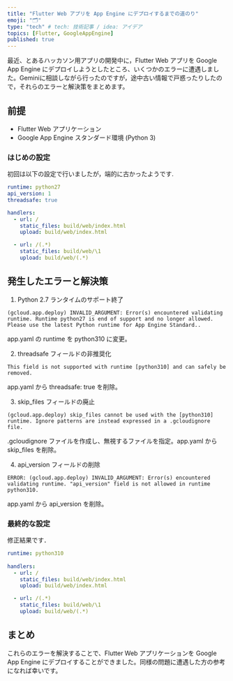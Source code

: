 ```yaml
---
title: "Flutter Web アプリを App Engine にデプロイするまでの道のり"
emoji: "🗂"
type: "tech" # tech: 技術記事 / idea: アイデア
topics: [Flutter, GoogleAppEngine]
published: true
---
```


最近、とあるハッカソン用アプリの開発中に，Flutter Web アプリを Google App Engine にデプロイしようとしたところ、いくつかのエラーに遭遇しました。Geminiに相談しながら行ったのですが，途中古い情報で戸惑ったりしたので，それらのエラーと解決策をまとめます。

## 前提
- Flutter Web アプリケーション
- Google App Engine スタンダード環境 (Python 3)

### はじめの設定

初回は以下の設定で行いましたが，端的に古かったようです.

```yaml:app.yaml
runtime: python27 
api_version: 1
threadsafe: true

handlers:
  - url: /
    static_files: build/web/index.html 
    upload: build/web/index.html

  - url: /(.*)
    static_files: build/web/\1
    upload: build/web/(.*)
```

## 発生したエラーと解決策
1. Python 2.7 ランタイムのサポート終了

```
(gcloud.app.deploy) INVALID_ARGUMENT: Error(s) encountered validating runtime. Runtime python27 is end of support and no longer allowed. Please use the latest Python runtime for App Engine Standard..
```
app.yaml の runtime を python310 に変更。

2. threadsafe フィールドの非推奨化

```
This field is not supported with runtime [python310] and can safely be removed.
```

app.yaml から threadsafe: true を削除。

3. skip_files フィールドの廃止

```
(gcloud.app.deploy) skip_files cannot be used with the [python310] runtime. Ignore patterns are instead expressed in a .gcloudignore file.
```

.gcloudignore ファイルを作成し、無視するファイルを指定。app.yaml から skip_files を削除。

4. api_version フィールドの削除

```
ERROR: (gcloud.app.deploy) INVALID_ARGUMENT: Error(s) encountered validating runtime. "api_version" field is not allowed in runtime python310.
```

app.yaml から api_version を削除。


### 最終的な設定
修正結果です．

```yaml:app.yaml
runtime: python310
  
handlers:
  - url: /
    static_files: build/web/index.html
    upload: build/web/index.html

  - url: /(.*)
    static_files: build/web/\1
    upload: build/web/(.*)
```

## まとめ
これらのエラーを解決することで、Flutter Web アプリケーションを Google App Engine にデプロイすることができました。同様の問題に遭遇した方の参考になれば幸いです。